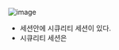 ![image](https://user-images.githubusercontent.com/108928206/197100773-6678dc3c-6b26-4b2a-9aca-493e1adb6ea5.png)

- 세션안에 시큐리티 세션이 있다.
- 시큐리티 세션은 
